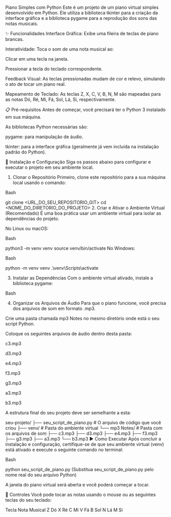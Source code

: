 Piano Simples com Python
Este é um projeto de um piano virtual simples desenvolvido em Python. Ele utiliza a biblioteca tkinter para a criação da interface gráfica e a biblioteca pygame para a reprodução dos sons das notas musicais.

✨ Funcionalidades
Interface Gráfica: Exibe uma fileira de teclas de piano brancas.

Interatividade: Toca o som de uma nota musical ao:

Clicar em uma tecla na janela.

Pressionar a tecla do teclado correspondente.

Feedback Visual: As teclas pressionadas mudam de cor e relevo, simulando o ato de tocar um piano real.

Mapeamento de Teclado: As teclas Z, X, C, V, B, N, M são mapeadas para as notas Dó, Ré, Mi, Fá, Sol, Lá, Si, respectivamente.

📋 Pré-requisitos
Antes de começar, você precisará ter o Python 3 instalado em sua máquina.

As bibliotecas Python necessárias são:

pygame: para manipulação de áudio.

tkinter: para a interface gráfica (geralmente já vem incluída na instalação padrão do Python).

🚀 Instalação e Configuração
Siga os passos abaixo para configurar e executar o projeto em seu ambiente local.

1. Clonar o Repositório
Primeiro, clone este repositório para a sua máquina local usando o comando:

Bash

git clone <URL_DO_SEU_REPOSITORIO_GIT>
cd <NOME_DO_DIRETORIO_DO_PROJETO>
2. Criar e Ativar o Ambiente Virtual (Recomendado)
É uma boa prática usar um ambiente virtual para isolar as dependências do projeto.

No Linux ou macOS:

Bash

python3 -m venv venv
source venv/bin/activate
No Windows:

Bash

python -m venv venv
.\venv\Scripts\activate

3. Instalar as Dependências
Com o ambiente virtual ativado, instale a biblioteca pygame:

Bash


4. Organizar os Arquivos de Áudio
Para que o piano funcione, você precisa dos arquivos de som em formato .mp3.

Crie uma pasta chamada mp3 Notes no mesmo diretório onde está o seu script Python.

Coloque os seguintes arquivos de áudio dentro desta pasta:

c3.mp3

d3.mp3

e4.mp3

f3.mp3

g3.mp3

a3.mp3

b3.mp3

A estrutura final do seu projeto deve ser semelhante a esta:

seu-projeto/
├── seu_script_de_piano.py  # O arquivo de código que você criou
├── venv/                     # Pasta do ambiente virtual
└── mp3 Notes/                # Pasta com os arquivos de som
    ├── c3.mp3
    ├── d3.mp3
    ├── e4.mp3
    ├── f3.mp3
    ├── g3.mp3
    ├── a3.mp3
    └── b3.mp3
▶️ Como Executar
Após concluir a instalação e configuração, certifique-se de que seu ambiente virtual (venv) está ativado e execute o seguinte comando no terminal:

Bash

python seu_script_de_piano.py
(Substitua seu_script_de_piano.py pelo nome real do seu arquivo Python)

A janela do piano virtual será aberta e você poderá começar a tocar.

🎹 Controles
Você pode tocar as notas usando o mouse ou as seguintes teclas do seu teclado:

Tecla	Nota Musical
Z	Dó
X	Ré
C	Mi
V	Fá
B	Sol
N	Lá
M	Si
